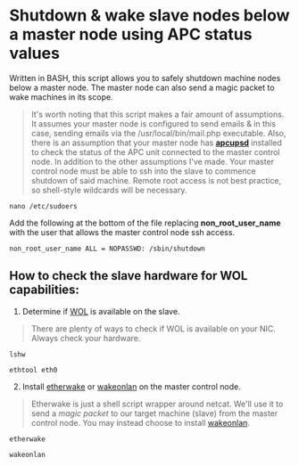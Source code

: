 # Shutdown & wake slave nodes below a master node using APC status values
Written in BASH, this script allows you to safely shutdown machine nodes below a master node. 
The master node can also send a magic packet to wake machines in its scope.

> It's worth noting that this script makes a fair amount of assumptions. It assumes your master node is configured to send emails & in this case, sending emails via the /usr/local/bin/mail.php executable. Also, there is an assumption that your master node has **[apcupsd]([url](https://command-not-found.com/apcaccess))** installed to check the status of the APC unit connected to the master control node. In addition to the other assumptions I've made. Your master control node must be able to ssh into the slave to commence shutdown of said machine. Remote root access is not best practice, so shell-style wildcards will be necessary.

```nano /etc/sudoers```

Add the following at the bottom of the file replacing **non_root_user_name** with the user that allows the master control node ssh access.

```non_root_user_name ALL = NOPASSWD: /sbin/shutdown```

## How to check the slave hardware for WOL capabilities:
1. Determine if [WOL](https://command-not-found.com/wol) is available on the slave.
> There are plenty of ways to check if WOL is available on your NIC.
Always check your hardware.

```lshw```

```ethtool eth0```

2. Install [etherwake](https://command-not-found.com/etherwake) or [wakeonlan](https://command-not-found.com/wakeonlan) on the master control node.
> Etherwake is just a shell script wrapper around netcat. We'll use it to send a _magic packet_ to our target machine (slave) from the master control node. You may instead choose to install [wakeonlan](https://command-not-found.com/wakeonlan).

```etherwake```

```wakeonlan```

